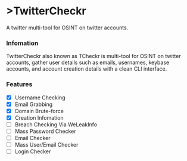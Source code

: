 # >TwitterCheckr
A twitter multi-tool for OSINT on twitter accounts.

### Infomation
TwitterCheckr also known as TCheckr is multi-tool for OSINT on twitter accounts, gather user details such as emails, usernames, keybase accounts, and account creation details with a clean CLI interface.
### Features
- [x] Username Checking
- [x] Email Grabbing
- [x] Domain Brute-force
- [x] Creation Infomation
- [ ] Breach Checking Via WeLeakInfo
- [ ] Mass Password Checker
- [ ] Email Checker
- [ ] Mass User/Email Checker
- [ ] Login Checker